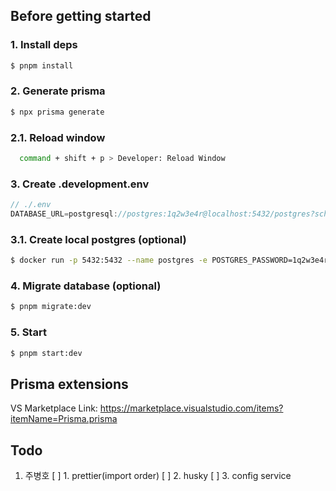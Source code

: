 ## Before getting started

### 1. Install deps

```bash
$ pnpm install
```

### 2. Generate prisma

```bash
$ npx prisma generate
```

### 2.1. Reload window

```bash
  command + shift + p > Developer: Reload Window
```

### 3. Create .development.env

```js
// ./.env
DATABASE_URL=postgresql://postgres:1q2w3e4r@localhost:5432/postgres?schema=public
```

### 3.1. Create local postgres (optional)

```bash
$ docker run -p 5432:5432 --name postgres -e POSTGRES_PASSWORD=1q2w3e4r -d postgres
```

### 4. Migrate database (optional)

```bash
$ pnpm migrate:dev
```

### 5. Start

```bash
$ pnpm start:dev
```

## Prisma extensions

VS Marketplace Link: https://marketplace.visualstudio.com/items?itemName=Prisma.prisma

## Todo

1. 주병호
   [ ] 1. prettier(import order)
   [ ] 2. husky
   [ ] 3. config service
